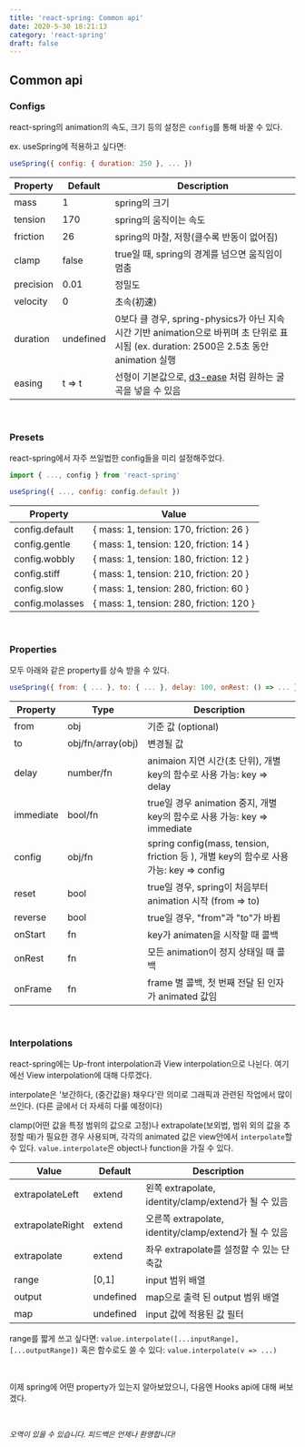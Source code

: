 ```yaml
---
title: 'react-spring: Common api'
date: 2020-5-30 18:21:13
category: 'react-spring'
draft: false
---
```


## Common api

### Configs

react-spring의 animation의 속도, 크기 등의 설정은 `config`를 통해 바꿀 수 있다.

ex. useSpring에 적용하고 싶다면:

```js
useSpring({ config: { duration: 250 }, ... })
```

| Property  | Default   | Description                                                                                                                              |
| --------- | --------- | ---------------------------------------------------------------------------------------------------------------------------------------- |
| mass      | 1         | spring의 크기                                                                                                                            |
| tension   | 170       | spring의 움직이는 속도                                                                                                                   |
| friction  | 26        | spring의 마찰, 저항(클수록 반동이 없어짐)                                                                                                |
| clamp     | false     | true일 때, spring의 경계를 넘으면 움직임이 멈춤                                                                                          |
| precision | 0.01      | 정밀도                                                                                                                                   |
| velocity  | 0         | 초속(初速)                                                                                                                               |
| duration  | undefined | 0보다 클 경우, spring-physics가 아닌 지속시간 기반 animation으로 바뀌며 초 단위로 표시됨 (ex. duration: 2500은 2.5초 동안 animation 실행 |
| easing    | t => t    | 선형이 기본값으로, [d3-ease](https://github.com/d3/d3-ease) 처럼 원하는 굴곡을 넣을 수 있음                                              |

<br>

### Presets

react-spring에서 자주 쓰일법한 config들을 미리 설정해주었다.

```js
import { ..., config } from 'react-spring'

useSpring({ ..., config: config.default })
```

| Property        | Value                                    |
| --------------- | ---------------------------------------- |
| config.default  | { mass: 1, tension: 170, friction: 26 }  |
| config.gentle   | { mass: 1, tension: 120, friction: 14 }  |
| config.wobbly   | { mass: 1, tension: 180, friction: 12 }  |
| config.stiff    | { mass: 1, tension: 210, friction: 20 }  |
| config.slow     | { mass: 1, tension: 280, friction: 60 }  |
| config.molasses | { mass: 1, tension: 280, friction: 120 } |

<br>

### Properties

모두 아래와 같은 property를 상속 받을 수 있다.

```js
useSpring({ from: { ... }, to: { ... }, delay: 100, onRest: () => ... })
```

| Property  | Type              | Description                                                                            |
| --------- | ----------------- | -------------------------------------------------------------------------------------- |
| from      | obj               | 기준 값 (optional)                                                                     |
| to        | obj/fn/array(obj) | 변경될 값                                                                              |
| delay     | number/fn         | animaion 지연 시간(초 단위), 개별 key의 함수로 사용 가능: key => delay                 |
| immediate | bool/fn           | true일 경우 animation 중지, 개별 key의 함수로 사용 가능: key => immediate              |
| config    | obj/fn            | spring config(mass, tension, friction 등 ), 개별 key의 함수로 사용 가능: key => config |
| reset     | bool              | true일 경우, spring이 처음부터 animation 시작 (from => to)                             |
| reverse   | bool              | true일 경우, "from"과 "to"가 바뀜                                                      |
| onStart   | fn                | key가 animaten을 시작할 때 콜백                                                        |
| onRest    | fn                | 모든 animation이 정지 상태일 때 콜백                                                   |
| onFrame   | fn                | frame 별 콜백, 첫 번째 전달 된 인자가 animated 값임                                    |

<br>

### Interpolations

react-spring에는 Up-front interpolation과 View interpolation으로 나뉜다. 여기에선 View interpolation에 대해 다루겠다.

interpolate은 '보간하다, (중간값을) 채우다'란 의미로 그래픽과 관련된 작업에서 많이 쓰인다. (다른 글에서 더 자세히 다룰 예정이다)

clamp(어떤 값을 특정 범위의 값으로 고정)나 extrapolate(보외법, 범위 외의 값을 추정할 때)가 필요한 경우 사용되며, 각각의 animated 값은 view안에서 `interpolate`할 수 있다.
`value.interpolate`은 object나 function을 가질 수 있다.

| Value            | Default   | Description                                            |
| ---------------- | --------- | ------------------------------------------------------ |
| extrapolateLeft  | extend    | 왼쪽 extrapolate, identity/clamp/extend가 될 수 있음   |
| extrapolateRight | extend    | 오른쪽 extrapolate, identity/clamp/extend가 될 수 있음 |
| extrapolate      | extend    | 좌우 extrapolate를 설정할 수 있는 단축값               |
| range            | [0,1]     | input 범위 배열                                        |
| output           | undefined | map으로 출력 된 output 범위 배열                       |
| map              | undefined | input 값에 적용된 값 필터                              |

range를 짧게 쓰고 싶다면: `value.interpolate([...inputRange], [...outputRange])`
혹은 함수로도 쓸 수 있다: `value.interpolate(v => ...)`

<br>

이제 spring에 어떤 property가 있는지 알아보았으니, 다음엔 Hooks api에 대해 써보겠다.

<br>

<p style="font-size: 13px; font-style: italic">오역이 있을 수 있습니다. 피드백은 언제나 환영합니다!</p>
